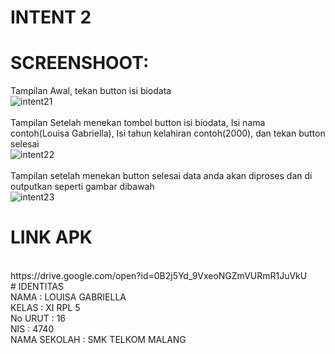 # INTENT 2 <br>
# SCREENSHOOT:<br>
Tampilan Awal, tekan button isi biodata<br>
![intent21](https://cloud.githubusercontent.com/assets/21364340/19213992/a80f4d82-8da3-11e6-802d-30c5383dfe07.png)<br><br>
Tampilan Setelah menekan tombol button isi biodata, Isi nama contoh(Louisa Gabriella), Isi tahun kelahiran contoh(2000), dan tekan button selesai<br>
![intent22](https://cloud.githubusercontent.com/assets/21364340/19213993/a8171d14-8da3-11e6-9677-3461afbe040a.png)<br><br>
Tampilan setelah menekan button selesai data anda akan diproses dan di outputkan seperti gambar dibawah<br>
![intent23](https://cloud.githubusercontent.com/assets/21364340/19213994/a8195728-8da3-11e6-86df-b26b991c8be9.png)<br>
# LINK APK <br>
<br> 
https://drive.google.com/open?id=0B2j5Yd_9VxeoNGZmVURmR1JuVkU <br>
# IDENTITAS <br>
NAMA : LOUISA GABRIELLA <br>
KELAS : XI RPL 5 <br>
No URUT : 16 <br> 
NIS : 4740 <br>
NAMA SEKOLAH : SMK TELKOM MALANG
